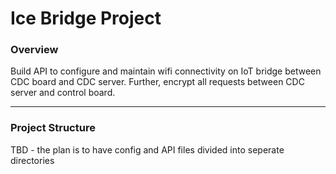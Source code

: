 # Ice Bridge Project

### Overview
Build API to configure and maintain wifi connectivity on IoT bridge between CDC board and CDC server. Further, encrypt all requests between CDC server and control board. 

--------------

### Project Structure
TBD - the plan is to have config and API files divided into seperate directories



